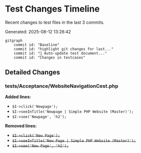 # Test Changes Timeline

Recent changes to test files in the last 3 commits.

Generated: 2025-08-12 13:28:42

```mermaid
gitgraph
    commit id: "Baseline"
    commit id: "highlight git changes for last..."
    commit id: "🤖 Auto-update test document..."
    commit id: "Changes in testcases"
```

## Detailed Changes

### tests/Acceptance/WebsiteNavigationCest.php

**Added lines:**
- `$I->click('Newpage');`
- `$I->seeInTitle('Newpage | Simple PHP Website (Master)');`
- `$I->see('Newpage', 'h2');`

**Removed lines:**
- ~~`$I->click('New Page');`~~
- ~~`$I->seeInTitle('New Page | Simple PHP Website (Master)');`~~
- ~~`$I->see('New Page', 'h2');`~~

